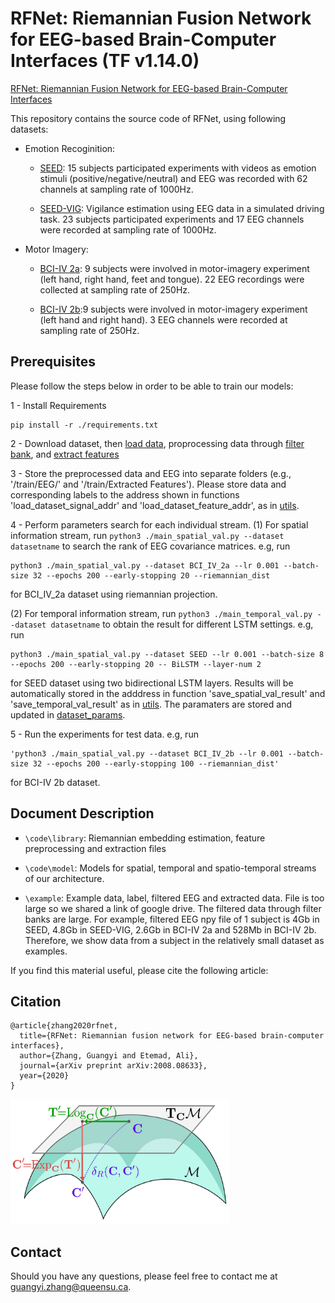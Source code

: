 # RFNet: Riemannian Fusion Network for EEG-based Brain-Computer Interfaces (TF v1.14.0)


[RFNet: Riemannian Fusion Network for EEG-based Brain-Computer Interfaces](https://arxiv.org/abs/2008.08633)



This repository contains the source code of RFNet, using following datasets:

- Emotion Recoginition: 

    - [SEED](https://bcmi.sjtu.edu.cn/~seed/seed.html): 15 subjects participated experiments with videos as emotion stimuli (positive/negative/neutral) and EEG was recorded with 62 channels at sampling rate of 1000Hz.

    - [SEED-VIG](https://bcmi.sjtu.edu.cn/~seed/seed-vig.html): Vigilance estimation using EEG data in a simulated driving task. 23 subjects participated experiments and 17 EEG channels were recorded at sampling rate of 1000Hz. 

- Motor Imagery: 

    - [BCI-IV 2a](https://www.bbci.de/competition/iv/#dataset1): 9 subjects were involved in motor-imagery experiment (left hand, right hand, feet and tongue). 22 EEG recordings were collected at sampling rate of 250Hz. 


    - [BCI-IV 2b](https://www.bbci.de/competition/iv/#dataset1):9 subjects were involved in motor-imagery experiment (left hand and right hand). 3 EEG channels were recorded at sampling rate of 250Hz. 


## Prerequisites
Please follow the steps below in order to be able to train our models:


1 - Install Requirements

```
pip install -r ./requirements.txt
```

2 - Download dataset, then [load data](./code/load_data.py), proprocessing data through [filter bank](./code/library/signal_filtering.py), and [extract features](./code/library/feature_extraction.py)
    
3 - Store the preprocessed data and EEG into separate folders (e.g., '/train/EEG/' and '/train/Extracted Features'). Please store data and corresponding labels to the address shown in functions 'load_dataset_signal_addr' and 'load_dataset_feature_addr', as in [utils](./code/utils.py). 

4 - Perform parameters search for each individual stream. (1) For spatial information stream, run `python3 ./main_spatial_val.py --dataset datasetname` to search the rank of EEG covariance matrices. e.g, run 
```
python3 ./main_spatial_val.py --dataset BCI_IV_2a --lr 0.001 --batch-size 32 --epochs 200 --early-stopping 20 --riemannian_dist
```
for BCI_IV_2a dataset using riemannian projection. 

(2) For temporal information stream, run `python3 ./main_temporal_val.py --dataset datasetname` to obtain the result for different LSTM settings. e.g, run
```
python3 ./main_spatial_val.py --dataset SEED --lr 0.001 --batch-size 8 --epochs 200 --early-stopping 20 -- BiLSTM --layer-num 2
```

for SEED dataset using two bidirectional LSTM layers. Results will be automatically stored in the adddress in function 'save_spatial_val_result' and 'save_temporal_val_result' as in [utils](./code/utils.py). The paramaters are stored and updated in [dataset_params](./code/dataset_params.yaml).

5 - Run the experiments for test data. e.g, run 
```
'python3 ./main_spatial_val.py --dataset BCI_IV_2b --lr 0.001 --batch-size 32 --epochs 200 --early-stopping 100 --riemannian_dist' 
```
for BCI-IV 2b dataset. 


 ## Document Description
 
- `\code\library`:   Riemannian embedding estimation, feature preprocessing and extraction files
 
- `\code\model`:     Models for spatial, temporal and spatio-temporal streams of our architecture. 
 
- `\example`:        Example data, label, filtered EEG and extracted data. File is too large so we shared a link of google drive. The filtered data through                            filter banks are large. For example, filtered EEG npy file of 1 subject is 4Gb in SEED, 4.8Gb in SEED-VIG, 2.6Gb in BCI-IV 2a and 528Mb in                        BCI-IV 2b. Therefore, we show data from a subject in the relatively small dataset as examples.
 


If you find this material useful, please cite the following article:

## Citation
```
@article{zhang2020rfnet, 
  title={RFNet: Riemannian fusion network for EEG-based brain-computer interfaces},
  author={Zhang, Guangyi and Etemad, Ali},
  journal={arXiv preprint arXiv:2008.08633},
  year={2020}
}
```
<img src="/doc/manifold.jpg" width="350" height="200">



## Contact
Should you have any questions, please feel free to contact me at [guangyi.zhang@queensu.ca](guangyi.zhang@queensu.ca).



<!-- <img src="/doc/riemannian.jpg" width="400" height="200">
 -->
